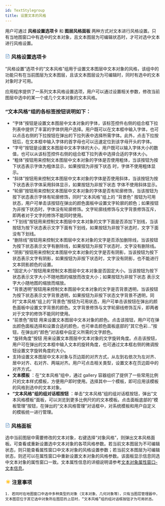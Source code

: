 ```yaml
---
id: TextStylegroup
title: 设置文本的风格
---
```

用户可通过 **风格设置选项卡** 和 **图层风格面板**
两种方式对文本进行风格设置。只有当地图窗口中有选中的文本对象，且文本图层为可编辑状态时，才可对选中文本进行风格设置。

### ![](../../img/read.gif) 风格设置选项卡

“风格设置”选项卡的“文本风格”组用于设置文本图层中文本对象的风格，该组中的功能只有在当前图层为文本图层，且该文本图层设为可编辑时，同时有选中的文本对象时才可用。

应用程序提供了一系列文本风格设置选项，用户可以通过设置相关参数，修改当前图层中选中的某一个或几个文本对象的文本风格。

### “文本风格”组的各标签按钮说明如下：

  * “字体”按钮是设置文本图层中文本对象的字体，该标签控件右侧的组合框下拉列表中提供了丰富的字体供用户选择。用户既可以在文本框中输入字体，也可以点击右侧的下拉按钮在弹出的下拉列表中选择所需字体。此外，点击下拉按钮后，在文本框中输入字体的首字母也可以迅速定位到该字母开头的字体。 
  * “字号”按钮是设置文本图层中文本字体的大小，用户既可以输入字体大小的数值，也可以从该标签控件右侧的组合框下拉列表中选择合适的字体大小。 
  * “粗体”按钮用来控制文本图层中文本对象的字体是否使用粗体，当该按钮为按下状态表示字体为粗体显示，如果按钮为非按下状态 时，字体不使用粗体显示。
  * “斜体”按钮用来控制文本图层中文本对象的字体是否使用斜体，当该按钮为按下状态表示字体采用斜体显示，如果按钮为非按下状态 字体不使用斜体显示。
  * “轮廓”按钮用来控制文本图层中文本对象的字体是否有轮廓修饰，当该按钮为按下状态表示字体有轮廓修饰，同时“文本风格”组上的 “背景色” 按钮为可用状态，用户可单击该按钮在弹出的颜色面板中设置文字轮廓的颜色；如果按钮为非按下状态时，字体没有轮廓修饰。文字轮廓线修饰与文字背景修饰互斥，即两者对于文字的修饰不能同时使用。
  * “下划线”按钮用来控制文本图层中文本对象的文字下面是否添加下划线，当该按钮为按下状态表示文字下面有下划线，如果按钮为非按下状态时，文字下面没有下划线。
  * “删除线”按钮用来控制文本图层中文本对象的文字是否添加删除线，当该按钮为按下状态表示文字有删除线，如果按钮为非按下状态时，文字没有删除线。
  * “阴影”按钮用来控制文本图层中文本对象的文字是否有阴影，当该按钮为按下状态表示文字有阴影，如果按钮为非按下状态时，文字没有阴影，也不能进行文本阴影颜色的设置。
  * “固定大小”按钮用来控制文本图层中文本对象是否固定大小。当该按钮为按下状态表示文字大小不随地图的缩放而改变大小；如果按钮为非按下状态 表示文字大小随地图的缩放而缩放。
  * “背景透明”按钮用来控制文本图层中文本对象的文字是否背景透明，当该按钮为按下状态表示文字背景透明，如果按钮为非按下状态文字背景不透明，同时“文本风格”组上的“背景色”按钮为可用状态，用户可单击该按钮在弹出的颜色面板中设置文字背景的颜色。文字背景修饰与文字轮廓线修饰互斥，即两者对于文字的修饰不能同时使用。
  * “前景色”按钮 用来设置文本图层中文本对象的颜色。点击该按钮，用户可在弹出颜色面板选择和设置合适的颜色，也可单击颜色面板底部的“其它色彩…”按钮，在弹出的“颜色”对话框中自定义所需的文字颜色。 
  * “旋转角度”按钮 用来设置文本图层中文本对象的文字旋转角度。点击该按钮，用户可在弹出的文本框中输入文本的旋转角度，也可通过文本框右侧的微调按钮设置文字旋转角度的大小。
  * 支持设置文本图层中文本对象与页边距的对齐方式，从左到右依次为左对齐、居中对齐、右对齐、两端对齐。用户可点击相关类型，设置文本在页边距中的对齐方式。 
  * **文本模板** ：在“文本风格”组中，通过 gallery 容器组织了提供了一些常用比例尺的文本样式模板，方便用户即时使用。选择其中一个模板，即可应用该模板的风格到选中的文本对象。 
  * **“文本风格”组的组对话框按钮** ：单击“文本风格”组的组对话框按钮，弹出“文本风格模板”面板，可以浏览到更多比例尺的的文本模板。点击面板底部的“模板管理”按钮，在弹出的“文本风格管理”对话框中，对系统模板和用户自定义的模板统一进行管理。

### ![](../../img/read.gif) 风格面板

选中当前图层中需要修改的文本对象，右键选择“对象风格”，则弹出文本风格面板。可查看或重新设置选中文本对象的各项风格参数。若当前文本图层为不可编辑状态，则只能查看属性窗口中文本对象的风格设置参数；若当前文本图层为可编辑状态，则还可以在属性窗口中重新设置文本对象的风格参数。该面板显示信息同选中文本对象的属性窗口一致。文本属性信息的详细说明请参考[文本对象属性窗口-
文本信息](../Interaction/TextPropertyDia)。

### ![](../../img/note.png)注意事项

    1. 若同时在地图窗口中选中多种类型的对象（文本对象、几何对象等），只有当图层管理器中，文本图层位于其它选中对象所在图层的上层时，“文本风格”组的组对话框按钮才为可用状态。
  


